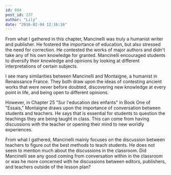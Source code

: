 ```yaml
---
id: 604
post_id: 237
author: "Lily"
date: "2016-02-04 12:16:16"
---
```

From what I gathered in this chapter, Mancinelli was truly a humanist writer and publisher. He fostered the importance of education, but also stressed the need for correction. He contested the works of major authors and didn't take any of his own knowledge for granted. Mancinelli encouraged students to diversify their knowledge and opinions by looking at different interpretations of certain subjects. 






I see many similarities between Mancinelli and Montaigne, a humanist in Renaissance France. They both draw upon the ideas of contesting ancient works that were never before doubted, discovering new knowledge at every point in life, and being open to different opinions.



However, in Chapter 25 "Sur l'education des enfants" in Book One of "Essais," Montaigne draws upon the importance of conversation between students and teachers. He says that is essential for students to question the teachings they are being taught in class. This can come from having discussions with the teacher or opening their mind to new worldly experiences. 



From what I gathered, Mancinelli mainly focuses on the discussion between teachers to figure out the best methods to teach students. He does not seem to mention much about the discussions in the classroom. Did Mancinelli see any good coming from conversation within in the classroom or was he more concerned with he discussions between editors, publishers, and teachers outside of the lesson plan?

